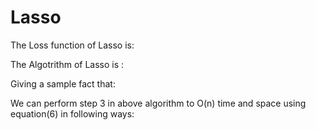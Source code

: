# Lasso

The Loss function of Lasso is:

The Algotrithm of Lasso is :

Giving a sample fact that:

We can perform step 3 in above algorithm to O(n) time and space using equation(6) in following ways:
